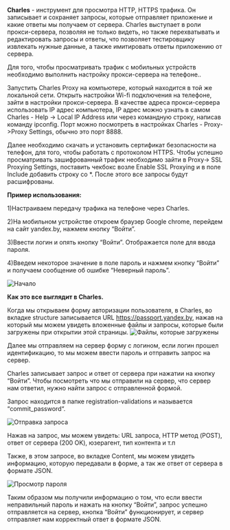 **Charles** - инструмент для просмотра HTTP, HTTPS трафика. Он записывает и сохраняет запросы, которые отправляет приложение и какие ответы мы получаем от сервера. Charles выступает в роли прокси-сервера, позволяя не только видеть, но также перехватывать и редактировать запросы и ответы, что позволяет тестировщику извлекать нужные данные, а также имитировать ответы приложению от сервера.

Для того, чтобы просматривать трафик с мобильных устройств необходимо выполнить настройку прокси-сервера на телефоне..

Запустить Charles Proxy на  компьютере, который находится в той же локальной сети.
Открыть настройки Wi-fi подключения на телефоне, зайти в настройки прокси-сервера. В качестве адреса прокси-сервера использовать IP адрес компьютера, IP адрес можно узнать в самом Charles - Help -> Local IP Address или через командную строку, написав команду ipconfig. Порт можно посмотреть в настройках Charles - Proxy->Proxy Settings, обычно это порт 8888.

Далее необходимо скачать и установить сертификат безопасности на телефон, для того, чтобы работать с протоколом HTTPS.
Чтобы успешно просматривать зашифрованный трафик необходимо зайти в Proxy-> SSL Proxying Settings, поставить чекбокс возле Enable SSL Proxying и в поле Include добавить строку со *. После этого все запросы будут расшифрованы.

**Пример использования:**
 
1)Настраиваем передачу трафика на телефоне через Charles.

2)На мобильном устройстве откроем браузер Google chrome, перейдем на сайт yandex.by, нажмем кнопку “Войти”.

3)Ввести логин и опять кнопку “Войти”.
Отображается поле для ввода пароля.

4)Введем некоторое значение в поле пароль и нажмем кнопку “Войти” и получаем сообщение об ошибке “Неверный пароль”.

![Начало](https://user-images.githubusercontent.com/98359811/181935626-236975b4-a2ca-4c85-97a4-3cf395788007.jpg)

**Как это все выглядит в Charles.**


Когда мы открываем форму авторизации пользователя, в Charles, во вкладке structure записывается URL  https://passport.yandex.by, нажав на который мы можем увидеть вложенные файлы и запросы, которые были загружены при открытии этой страницы.
![Файлы, которые загружены](https://user-images.githubusercontent.com/98359811/181935842-6a608b13-3abe-449c-ac57-d7e9e1221a65.jpg)  

Далее мы отправляем на сервер форму с логином, если логин прошел идентификацию, то мы можем ввести пароль и отправить запрос на сервер.

Charles записывает запрос и ответ от сервера при нажатии на кнопку “Войти”.  Чтобы посмотреть что мы отправили на сервер, что сервер нам ответил, нужно найти запрос  с отправленной формой. 
 
Запрос находится в папке registration-validations и называется “commit_password“.

![Отправка запроса](https://user-images.githubusercontent.com/98359811/181935852-27bc1b21-6c27-4729-85ca-c9c909609200.jpg)

Нажав на запрос, мы можем увидеть: URL запроса, HTTP метод (POST), ответ от сервера (200 OK), юзерагент, тип контента и т.п

Также, в этом запросе, во вкладке Content, мы можем увидеть информацию, которую передавали в форме, а так же ответ от сервера в формате JSON.

![Просмотр пароля](https://user-images.githubusercontent.com/98359811/181935880-1a88ea3c-81e4-47d6-80a2-7d4a60ab5239.jpg)

Таким образом мы получили информацию о том, что если ввести неправильный пароль и нажать на кнопку “Войти”, запрос успешно отправляется на сервер, кнопка “Войти” функционирует, и сервер отправляет нам корректный ответ в формате JSON. 
